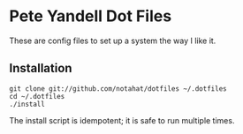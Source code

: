 # Pete Yandell Dot Files

These are config files to set up a system the way I like it.

## Installation

    git clone git://github.com/notahat/dotfiles ~/.dotfiles
    cd ~/.dotfiles
    ./install

The install script is idempotent; it is safe to run multiple times.

